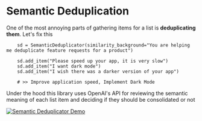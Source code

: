 # Semantic Deduplication

One of the most annoying parts of gathering items for a list is **deduplicating them**. Let's fix this

```
    sd = SemanticDeduplicator(similarity_background="You are helping me deduplicate feature requests for a product")

    sd.add_item("Please speed up your app, it is very slow")
    sd.add_item("I want dark mode")
    sd.add_item("I wish there was a darker version of your app")
    
    # >> Improve application speed, Implement Dark Mode
```

Under the hood this library uses OpenAI's API for reviewing the semantic meaning of each list item and deciding if they should be consolidated or not

[![Semantic Deduplicator Demo](https://ih0.redbubble.net/image.25011287.7046/flat,500x500,075,f.u1.jpg)](https://www.youtube.com/watch?v=QXprR7QpWDQ)